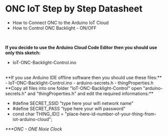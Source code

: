 # ONC IoT Step by Step Datasheet
- How to Connect ONC to the Arduino IoT Cloud
- How to Control ONC Backlight - ON/OFF
<br/>

**If you decide to use the Arduino Cloud Code Editor then you should use only this sketch:** <br/>
- IoT-ONC-Backlight-Control.ino

<br/>
**If you use Arduino IDE offline software then you should use these files:**
- IoT-ONC-Backlight-Control.ino
- arduino-secrets.h
- thingProperties.h

<br/>
**Copy all files into one folder "IoT-ONC-Backlight-Control" open "arduino-secrets.h" and "thingProperties.h" and edit the required informations:**

- #define SECRET_SSID "type here your wifi network name"
- #define SECRET_PASS "type here your wifi password"
- const char THING_ID[] = "place-here-id-number-of-your-thing-from-iot-arduino-cloud";

_***ONC - ONE Nixie Clock_
